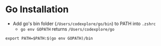 # Go Installation

- Add go's bin folder (`/Users/codexplore/go/bin`) to PATH into `.zshrc`
  - `go env GOPATH` returns `/Users/codexplore/go`

```shell
export PATH=$PATH:$(go env GOPATH)/bin
```
